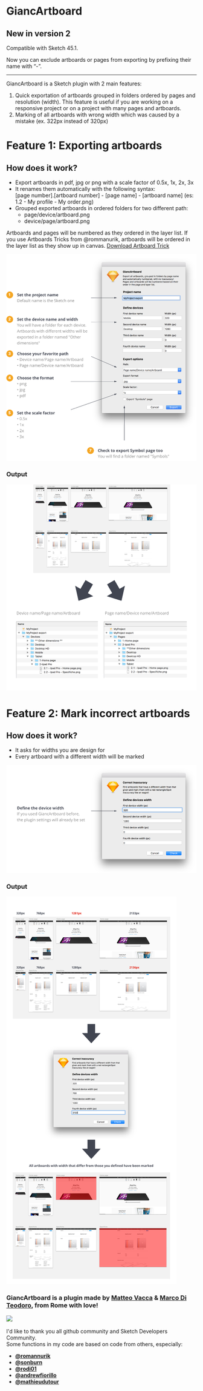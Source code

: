 # GiancArtboard

## New in version 2
Compatible with Sketch 45.1.

Now you can exclude artboards or pages from exporting by prefixing their name with “-”.

<hr/>
GiancArtboard is a Sketch plugin with 2 main features:

1. Quick exportation of artboards grouped in  folders ordered by pages and resolution (width). 
   This feature is useful if you are working on a responsive project or on a
   project with many pages and artboards.
2. Marking of all artboards with wrong width which was caused by a mistake (ex. 322px instead of 320px)

# Feature 1: Exporting artboards
## How does it work?

- Export artboards in pdf, jpg or png with a scale factor of 0.5x, 1x, 2x, 3x
- It renames them automatically with the following syntax:<br/> 
   [page number].[artboard number] - [page name] - [artboard name] (es: 1.2 - My profile - My order.png)
- Grouped exported artboards in ordered folders for two different path:
    - page/device/artboard.png
    - device/page/artboard.png

Artboards and pages will be numbered as they ordered in the layer list.
If you use Artboards Tricks from @rommanurik, artboards will be ordered in the layer list as they show up in canvas.
<a href="https://github.com/romannurik/Sketch-ArtboardTricks">Download Artboard Trick</a>


![GiancArtboard](https://github.com/MattCowBoy/giancartboard/blob/master/Screenshots/How%20it%20works%3F.png)

### Output

![GiancArtboard](https://github.com/MattCowBoy/giancartboard/blob/master/Screenshots/Output.png)


# Feature 2: Mark incorrect artboards
## How does it work?

- It asks for widths you are design for
- Every artboard with a different width will be marked

![GiancArtboard](https://github.com/MattCowBoy/giancartboard/blob/master/Screenshots/Check%20inaccurancy.png)

### Output

![GiancArtboard](https://github.com/MattCowBoy/giancartboard/blob/master/Screenshots/Check%20inaccurancy%20Copy.png)


### GiancArtboard is a plugin made by [Matteo Vacca](http://www.linkedin.com/in/matteovacca)  & [Marco Di Teodoro](http://www.linkedin.com/in/marcoditeodoro), from Rome with love!

<a href="http://bit.ly/SketchRunnerWebsite">
 <img src="http://bit.ly/RunnerBadgeBlue">
</a>

I'd like to thank you all github community and Sketch Developers Community.</br>
Some functions in my code are based on code from others, especially:</br>

- <b><a href="https://github.com/romannurik">@romannurik</a></b>
- <b><a href="https://github.com/sonburn/symbol-organizer">@sonburn</a></b>
- <b><a href="https://github.com/rodi01/RenameIt">@rodi01</a></b>
- <b><a href="https://github.com/andrewfiorillo">@andrewfiorillo</a></b>
- <b><a href=" https://github.com/mathieudutour">@mathieudutour</a></b>


